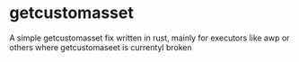 # getcustomasset
A simple getcustomasset fix written in rust, mainly for executors like awp or others where getcustomaseet is currentyl broken
